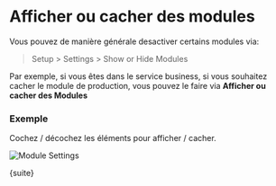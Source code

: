 # Afficher ou cacher des modules

Vous pouvez de manière générale desactiver certains modules via:

> Setup > Settings > Show or Hide Modules

Par exemple, si vous êtes dans le service business, si vous souhaitez cacher le module de production, vous pouvez le
faire via **Afficher ou cacher des Modules**

### Exemple

Cochez / décochez les éléments pour afficher / cacher.

<img class="screenshot" alt="Module Settings" src="{{docs_base_url}}/assets/img/setup/settings/show-hide-modules.png">

{suite}
